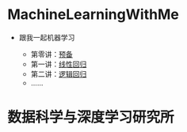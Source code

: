 # MachineLearningWithMe



- 跟我一起机器学习<br>
    
    - 第零讲：[预备](./Lecture_00)
    - 第一讲：[线性回归](./Lecture_01)
    - 第二讲：[逻辑回归](./Lecture_02)
    - ……

   
   
# 数据科学与深度学习研究所<br>
